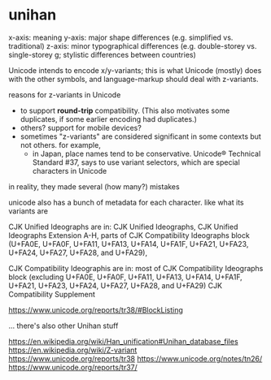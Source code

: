 # unihan

x-axis: meaning
y-axis: major shape differences (e.g. simplified vs. traditional)
z-axis: minor typographical differences (e.g. double-storey vs. single-storey g; stylistic differences between countries)

Unicode intends to encode x/y-variants; this is what Unicode (mostly) does with the other symbols, 
and language-markup should deal with z-variants. 

reasons for z-variants in Unicode
- to support **round-trip** compatibility. (This also motivates some duplicates, if some earlier encoding had duplicates.)
- others? support for mobile devices?
- sometimes "z-variants" are considered significant in some contexts but not others. for example,
	- in Japan, place names tend to be conservative. Unicode® Technical Standard #37, says to use variant selectors, which are special characters in Unicode

in reality, they made several (how many?) mistakes

unicode also has a bunch of metadata for each character. like what its variants are

CJK Unified Ideographs are in:
CJK Unified Ideographs, 
CJK Unified Ideographs Extension A-H, 
parts of CJK Compatibility Ideographs block (U+FA0E, U+FA0F, U+FA11, U+FA13, U+FA14, U+FA1F, U+FA21, U+FA23, U+FA24, U+FA27, U+FA28, and U+FA29), 

CJK Compatibility Ideographis are in:
most of CJK Compatibility Ideographs block (excluding U+FA0E, U+FA0F, U+FA11, U+FA13, U+FA14, U+FA1F, U+FA21, U+FA23, U+FA24, U+FA27, U+FA28, and U+FA29)
CJK Compatibility Supplement

https://www.unicode.org/reports/tr38/#BlockListing

... there's also other Unihan stuff

https://en.wikipedia.org/wiki/Han_unification#Unihan_database_files
https://en.wikipedia.org/wiki/Z-variant
https://www.unicode.org/reports/tr38
https://www.unicode.org/notes/tn26/
https://www.unicode.org/reports/tr37/